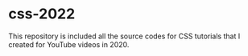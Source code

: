 # css-2022
This repository is included all the source codes for CSS tutorials that I created for YouTube videos in 2020.
